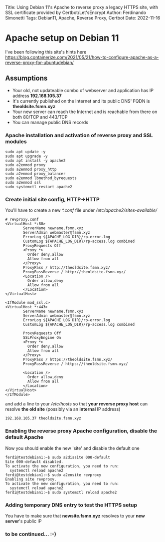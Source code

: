 Title: Using Debian 11's Apache to reverse proxy a legacy HTTPS site, with SSL certificate provided by Certbot/Let'sEncrypt
Author: Ferdinando Simonetti
Tags: Debian11, Apache, Reverse Proxy, Certbot
Date: 2022-11-16

# Apache setup on Debian 11

I've been following this site's hints here
https://blog.containerize.com/2021/05/21/how-to-configure-apache-as-a-reverse-proxy-for-ubuntudebian/

## Assumptions
- Your old, not updateable combo of webserver and application has IP address **192.168.105.37**
- It's currently published on the Internet and its public DNS' FQDN is **theoldsite.fsmn.xyz**
- Your new server can reach the Internet and is reachable from there on both 80/TCP and 443/TCP
- You can manage public DNS records

### Apache installation and activation of reverse proxy and SSL modules
```
sudo apt update -y
sudo apt upgrade -y
sudo apt install -y apache2
sudo a2enmod proxy
sudo a2enmod proxy_http
sudo a2enmod proxy_balancer
sudo a2enmod lbmethod_byrequests
sudo a2enmod ssl
sudo systemctl restart apache2
```
### Create initial site config, HTTP->HTTP
You'll have to create a new *\*.conf* file under */etc/apache2/sites-available/*
```
# revproxy.conf
<VirtualHost *:80>
        ServerName newname.fsmn.xyz
        ServerAdmin webmaster@fsmn.xyz
        ErrorLog ${APACHE_LOG_DIR}/rp-error.log
        CustomLog ${APACHE_LOG_DIR}/rp-access.log combined
        ProxyRequests Off
        <Proxy *>
          Order deny,allow
          Allow from all
        </Proxy>
        ProxyPass / http://theoldsite.fsmn.xyz/
        ProxyPassReverse / http://theoldsite.fsmn.xyz/
        <Location />
          Order allow,deny
          Allow from all
        </Location>
</VirtualHost>

<IfModule mod_ssl.c>
<VirtualHost *:443>
        ServerName newname.fsmn.xyz
        ServerAdmin webmaster@fsmn.xyz
        ErrorLog ${APACHE_LOG_DIR}/rp-error.log
        CustomLog ${APACHE_LOG_DIR}/rp-access.log combined

        ProxyRequests Off
        SSLProxyEngine On
        <Proxy *>
          Order deny,allow
          Allow from all
        </Proxy>
        ProxyPass / https://theoldsite.fsmn.xyz/
        ProxyPassReverse / https://theoldsite.fsmn.xyz/

        <Location />
          Order allow,deny
          Allow from all
        </Location>
</VirtualHost>
</IfModule>
```
and add a line to your */etc/hosts* so that **your reverse proxy host** can resolve **the old site** (possibly via an **internal** IP address)
```
192.168.105.37 theoldsite.fsmn.xyz
```
### Enabling the reverse proxy Apache configuration, disable the default Apache 
Now you should enable the new 'site' and disable the default one
```
ferdi@testdebian1:~$ sudo a2dissite 000-default
Site 000-default disabled.
To activate the new configuration, you need to run:
  systemctl reload apache2
ferdi@testdebian1:~$ sudo a2ensite revproxy
Enabling site revproxy.
To activate the new configuration, you need to run:
  systemctl reload apache2
ferdi@testdebian1:~$ sudo systemctl reload apache2
```
### Adding temporary DNS entry to test the HTTPS setup
You have to make sure that **newsite.fsmn.xyz** resolves to your **new server**'s public IP
### to be continued... :-)